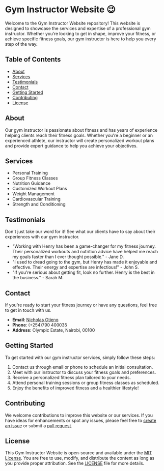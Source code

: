 # Gym Instructor Website :wink:

Welcome to the Gym Instructor Website repository! This website is designed to showcase the services and expertise of a professional gym instructor. Whether you're looking to get in shape, improve your fitness, or achieve specific fitness goals, our gym instructor is here to help you every step of the way.

## Table of Contents

- [About](#about)
- [Services](#services)
- [Testimonials](#testimonials)
- [Contact](#contact)
- [Getting Started](#getting-started)
- [Contributing](#contributing)
- [License](#license)

## About

Our gym instructor is passionate about fitness and has years of experience helping clients reach their fitness goals. Whether you're a beginner or an experienced athlete, our instructor will create personalized workout plans and provide expert guidance to help you achieve your objectives.

## Services

- Personal Training
- Group Fitness Classes
- Nutrition Guidance
- Customized Workout Plans
- Weight Management
- Cardiovascular Training
- Strength and Conditioning

## Testimonials

Don't just take our word for it! See what our clients have to say about their experiences with our gym instructor.

- "Working with Henry has been a game-changer for my fitness journey. Their personalized workouts and nutrition advice have helped me reach my goals faster than I ever thought possible." - Jane D.
- "I used to dread going to the gym, but Henry has made it enjoyable and effective. Their energy and expertise are infectious!" - John S.
- "If you're serious about getting fit, look no further. Henry is the best in the business." - Sarah M.

## Contact

If you're ready to start your fitness journey or have any questions, feel free to get in touch with us.

- **Email**: [Nicholas Otieno](nicholasodhiambo2015@gmail.com)
- **Phone**: (+254)790 400035
- **Address**: Olympic Estate, Nairobi, 00100

## Getting Started

To get started with our gym instructor services, simply follow these steps:

1. Contact us through email or phone to schedule an initial consultation.
2. Meet with our instructor to discuss your fitness goals and preferences.
3. Receive a personalized fitness plan tailored to your needs.
4. Attend personal training sessions or group fitness classes as scheduled.
5. Enjoy the benefits of improved fitness and a healthier lifestyle!

## Contributing

We welcome contributions to improve this website or our services. If you have ideas for enhancements or spot any issues, please feel free to [create an issue](https://github.com/your-repo/issues) or submit a [pull request](https://github.com/your-repo/pulls).

## License

This Gym Instructor Website is open-source and available under the [MIT License](LICENSE). You are free to use, modify, and distribute the content as long as you provide proper attribution. See the [LICENSE](LICENSE) file for more details.
